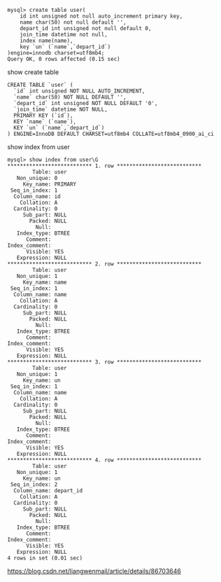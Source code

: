 
    mysql> create table user( 
        id int unsigned not null auto_increment primary key,
        name char(50) not null default '',
        depart_id int unsigned not null default 0,
        join_time datetime not null,
        index name(name),
        key `un` (`name`,`depart_id`)
    )engine=innodb charset=utf8mb4;
    Query OK, 0 rows affected (0.15 sec)

show create table 

    CREATE TABLE `user` (
      `id` int unsigned NOT NULL AUTO_INCREMENT,
      `name` char(50) NOT NULL DEFAULT '',
      `depart_id` int unsigned NOT NULL DEFAULT '0',
      `join_time` datetime NOT NULL,
      PRIMARY KEY (`id`),
      KEY `name` (`name`),
      KEY `un` (`name`,`depart_id`)
    ) ENGINE=InnoDB DEFAULT CHARSET=utf8mb4 COLLATE=utf8mb4_0900_ai_ci
    
    
show index from user

    mysql> show index from user\G
    *************************** 1. row ***************************
            Table: user
       Non_unique: 0
         Key_name: PRIMARY
     Seq_in_index: 1
      Column_name: id
        Collation: A
      Cardinality: 0
         Sub_part: NULL
           Packed: NULL
             Null: 
       Index_type: BTREE
          Comment: 
    Index_comment: 
          Visible: YES
       Expression: NULL
    *************************** 2. row ***************************
            Table: user
       Non_unique: 1
         Key_name: name
     Seq_in_index: 1
      Column_name: name
        Collation: A
      Cardinality: 0
         Sub_part: NULL
           Packed: NULL
             Null: 
       Index_type: BTREE
          Comment: 
    Index_comment: 
          Visible: YES
       Expression: NULL
    *************************** 3. row ***************************
            Table: user
       Non_unique: 1
         Key_name: un
     Seq_in_index: 1
      Column_name: name
        Collation: A
      Cardinality: 0
         Sub_part: NULL
           Packed: NULL
             Null: 
       Index_type: BTREE
          Comment: 
    Index_comment: 
          Visible: YES
       Expression: NULL
    *************************** 4. row ***************************
            Table: user
       Non_unique: 1
         Key_name: un
     Seq_in_index: 2
      Column_name: depart_id
        Collation: A
      Cardinality: 0
         Sub_part: NULL
           Packed: NULL
             Null: 
       Index_type: BTREE
          Comment: 
    Index_comment: 
          Visible: YES
       Expression: NULL
    4 rows in set (0.01 sec)


https://blog.csdn.net/liangwenmail/article/details/86703646
    
    